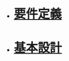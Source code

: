 - # [要件定義](https://github.com/nwttstar/portfolio-viewer/blob/main/doc/RD.md)
- # [基本設計](https://github.com/nwttstar/portfolio-viewer/blob/main/doc/BD.md)
